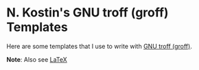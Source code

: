 # N. Kostin's GNU troff (groff) Templates

Here are some templates that I use to write with [GNU troff (groff)](https://gnu.org/software/groff).

**Note**: Also see [LaTeX](https://github.com/nkostin4/LaTeX-templates)

